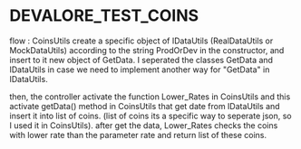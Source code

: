 # DEVALORE_TEST_COINS

flow : 
CoinsUtils  create a specific object of IDataUtils (RealDataUtils or MockDataUtils) according to the string ProdOrDev in the constructor,
and insert to it new object of GetData.
I seperated the classes GetData and IDataUtils in case we need to implement another way for "GetData" in IDataUtils.

then, the controller activate the function Lower_Rates in CoinsUtils and this activate getData() method in CoinsUtils that get date from IDataUtils and insert
it into list of coins. (list of coins its a specific way to seperate json, so I used it in CoinsUtils).
after get the data, Lower_Rates checks the coins with lower rate than the parameter rate and return list of these coins. 
